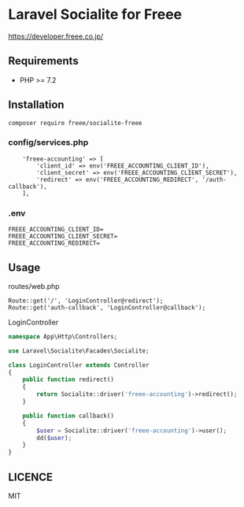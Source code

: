 # Laravel Socialite for Freee

https://developer.freee.co.jp/

## Requirements
- PHP >= 7.2

## Installation
```
composer require freee/socialite-freee
```

### config/services.php

```
    'freee-accounting' => [
        'client_id' => env('FREEE_ACCOUNTING_CLIENT_ID'),
        'client_secret' => env('FREEE_ACCOUNTING_CLIENT_SECRET'),
        'redirect' => env('FREEE_ACCOUNTING_REDIRECT', '/auth-callback'),
    ],
```

### .env
```
FREEE_ACCOUNTING_CLIENT_ID=
FREEE_ACCOUNTING_CLIENT_SECRET=
FREEE_ACCOUNTING_REDIRECT=
```

## Usage

routes/web.php
```
Route::get('/', 'LoginController@redirect');
Route::get('auth-callback', 'LoginController@callback');
```

LoginController

```php
namespace App\Http\Controllers;

use Laravel\Socialite\Facades\Socialite;

class LoginController extends Controller
{
    public function redirect()
    {
        return Socialite::driver('freee-accounting')->redirect();
    }

    public function callback()
    {
        $user = Socialite::driver('freee-accounting')->user();
        dd($user);
    }
}

```

## LICENCE
MIT
